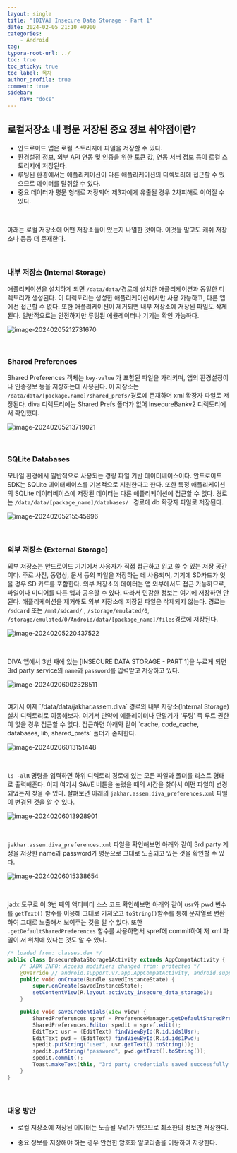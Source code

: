 ```yaml
---
layout: single
title: "[DIVA] Insecure Data Storage - Part 1"
date: 2024-02-05 21:10 +0900
categories: 
    - Android
tag: 
typora-root-url: ../
toc: true
toc_sticky: true
toc_label: 목차
author_profile: true
comment: true
sidebar:
    nav: "docs"
---
```


## 로컬저장소 내 평문 저장된 중요 정보 취약점이란?

- 안드로이드 앱은 로컬 스토리지에 파일을 저장할 수 있다.
- 환경설정 정보, 외부 API 연동 및 인증을 위한 토큰 값, 연동 서버 정보 등이 로컬 스토리지에 저장된다.
- 루팅된 환경에서는 애플리케이션이 다른 애플리케이션의 디렉토리에 접근할 수 있으므로 데이터를 탈취할 수 있다.
- 중요 데이터가 평문 형태로 저장되어 제3자에게 유출될 경우 2차피해로 이어질 수 있다.

<br>

아래는 로컬 저장소에 어떤 저장소들이 있는지 나열한 것이다. 이것들 말고도 캐쉬 저장소나 등등  더 존재한다.

<br>

### 내부 저장소 (Internal Storage)

애플리케이션을 설치하게 되면 `/data/data/`경로에 설치한 애플리케이션과 동일한 디렉토리가 생성된다. 이 디렉토리는 생성한 애플리케이션에서만 사용 가능하고, 다른 앱에선 접근할 수 없다. 또한 애플리케이션이 제거되면 내부 저장소에 저장된 파일도 삭제된다. 일반적으로는 안전하지만 루팅된 에뮬레이터나 기기는 확인 가능하다.

![image-20240205212731670](/images/2024-02-05-diva-Insecure-data-storage1/image-20240205212731670.png)

<br>

### Shared Preferences

Shared  Preferences 객체는 `key-value` 가 포함된 파일을 가리키며, 앱의 환경설정이나 인증정보 등을 저장하는데 사용된다. 이 저장소는 `/data/data/[package.name]/shared_prefs/`경로에 존재하며 xml 확장자 파일로 저장된다. diva 디렉토리에는 Shared Prefs 폴더가 없어 InsecureBankv2 디렉토리에서 확인했다.

![image-20240205213719021](/images/2024-02-05-diva-Insecure-data-storage1/image-20240205213719021.png)

<br>

### SQLite Databases

모바일 환경에서 일반적으로 사용되는 경량 파일 기반 데이터베이스이다. 안드로이드 SDK는 SQLite 데이터베이스를 기본적으로 지원한다고 한다. 또한 특정 애플리케이션의 SQLite 데이터베이스에 저장된 데이터는 다른 애플리케이션에 접근할 수 없다. 경로는 `/data/data/[package_name]/databases/ ` 경로에 db 확장자 파일로 저장된다. 

![image-20240205215545996](/images/2024-02-05-diva-Insecure-data-storage1/image-20240205215545996.png)

<br>

### 외부 저장소 (External Storage)

외부 저장소는 안드로이드 기기에서 사용자가 직접 접근하고 읽고 쓸 수 있는 저장 공간이다. 주로 사진, 동영상, 문서 등의 파일을 저장하는 데 사용되며, 기기에 SD카드가 잇을 경우 SD 카드를 포함한다. 외부 저장소의 데이터는 앱 외부에서도 접근 가능하므로, 파일이나 미디어를 다른 앱과 공유할 수 있다. 따라서 민감한 정보는 여기에 저장하면 안된다. 애플리케이션을 제거해도 외부 저장소에 저장된 파일은 삭제되지 않는다. 경로는 `/sdcard` 또는 `/mnt/sdcard/` , `/storage/emulated/0`, `/storage/emulated/0/Android/data/[package_name]/files`경로에 저장된다.

![image-20240205220437522](/images/2024-02-05-diva-Insecure-data-storage1/image-20240205220437522.png)

<br>

DIVA 앱에서 3번 째에 있는 [INSECURE DATA STORAGE - PART 1]을 누르게 되면 3rd party service의 `name`과 `password`를 입력받고 저장하고 있다. 

![image-20240206002328511](/images/2024-02-05-diva-Insecure-data-storage1/image-20240206002328511.png)

<br>
여기서 이제 `/data/data/jakhar.assem.diva` 경로의 내부 저장소(Internal Storage) 설치 디렉토리로 이동해보자. 여기서 만약에 에뮬레이터나 단말기가 '루팅' 즉 루트 권한이 없을 경우 접근할 수 없다. 접근하면 아래와 같이 `cache, code_cache, databases, lib, shared_prefs` 폴더가 존재한다. 

![image-20240206013151448](/images/2024-02-05-diva-Insecure-data-storage1/image-20240206013151448.png)

<br>

`ls -alR` 명령을 입력하면 하위 디렉토리 경로에 있는 모든 파일과 폴더를 리스트 형태로 출력해준다. 이제 여기서 SAVE 버튼을 눌렀을 때의 시간을 찾아서 어떤 파일이 변경되었는지 찾을 수 있다. 살펴보면 아래의 `jakhar.assem.diva_preferences.xml` 파일이 변경된 것을 알 수 있다.

![image-20240206013928901](/images/2024-02-05-diva-Insecure-data-storage1/image-20240206013928901.png)

<br>

`jakhar.assem.diva_preferences.xml` 파일을 확인해보면 아래와 같이 3rd party 계정을 저장한 name과 password가 평문으로 그대로 노출되고 있는 것을 확인할 수 있다.

![image-20240206015338654](/images/2024-02-05-diva-Insecure-data-storage1/image-20240206015338654.png)

<br>

jadx 도구로 이 3번 째의 액티비티 소스 코드 확인해보면 아래와 같이 usr와 pwd 변수를 `getText()` 함수를 이용해 그대로 가져오고 `toString()`함수를 통해 문자열로 변환하여 그대로 노출해서 보여주는 것을 알 수 있다. 또한 `.getDefaultSharedPreferences` 함수를 사용하면서 spref에 commit하여 저 xml 파일이 저 위치에 있다는 것도 알 수 있다.

```java
/* loaded from: classes.dex */
public class InsecureDataStorage1Activity extends AppCompatActivity {
    /* JADX INFO: Access modifiers changed from: protected */
    @Override // android.support.v7.app.AppCompatActivity, android.support.v4.app.FragmentActivity, android.support.v4.app.BaseFragmentActivityDonut, android.app.Activity
    public void onCreate(Bundle savedInstanceState) {
        super.onCreate(savedInstanceState);
        setContentView(R.layout.activity_insecure_data_storage1);
    }

    public void saveCredentials(View view) {
        SharedPreferences spref = PreferenceManager.getDefaultSharedPreferences(this);
        SharedPreferences.Editor spedit = spref.edit();
        EditText usr = (EditText) findViewById(R.id.ids1Usr);
        EditText pwd = (EditText) findViewById(R.id.ids1Pwd);
        spedit.putString("user", usr.getText().toString());
        spedit.putString("password", pwd.getText().toString());
        spedit.commit();
        Toast.makeText(this, "3rd party credentials saved successfully!", 0).show();
    }
}
```

<br>

### 대응 방안

- 로컬 저장소에 저장된 데이터는 노출될 우려가 있으므로 최소한의 정보만 저장한다.

- 중요 정보를 저장해야 하는 경우 안전한 암호화 알고리즘을 이용하여 저장한다. 

  





































